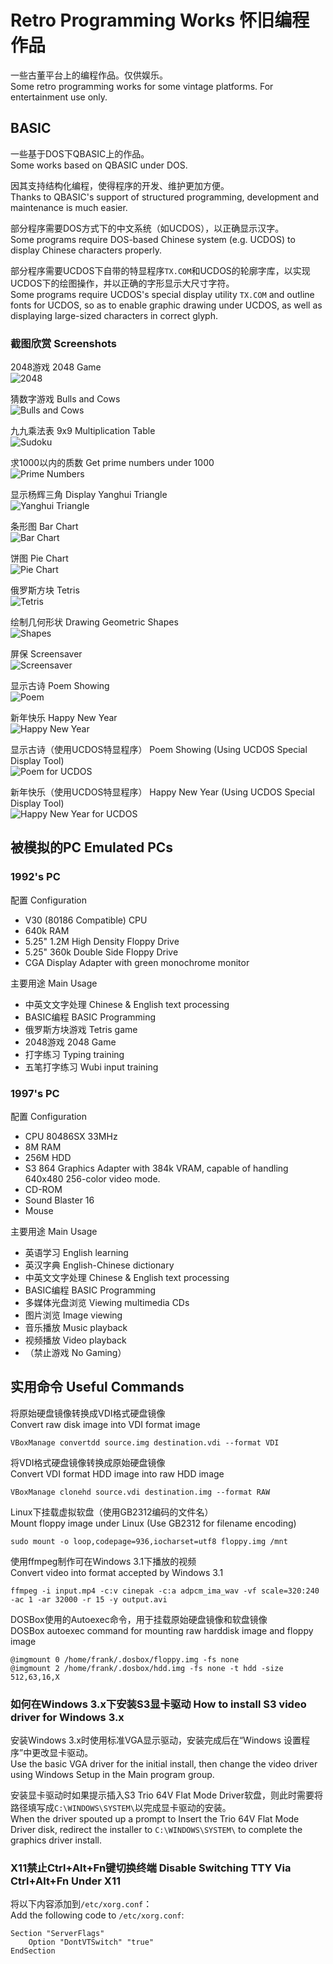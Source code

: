 Retro Programming Works 怀旧编程作品
====================================

一些古董平台上的编程作品。仅供娱乐。  
Some retro programming works for some vintage platforms. For entertainment use only.

BASIC
-----

一些基于DOS下QBASIC上的作品。  
Some works based on QBASIC under DOS.

因其支持结构化编程，使得程序的开发、维护更加方便。  
Thanks to QBASIC's support of structured programming, development and maintenance is much easier.

部分程序需要DOS方式下的中文系统（如UCDOS），以正确显示汉字。  
Some programs require DOS-based Chinese system (e.g. UCDOS) to display Chinese characters properly.

部分程序需要UCDOS下自带的特显程序`TX.COM`和UCDOS的轮廓字库，以实现UCDOS下的绘图操作，并以正确的字形显示大尺寸字符。  
Some programs require UCDOS's special display utility `TX.COM` and outline fonts for UCDOS, so as to enable graphic drawing under UCDOS, as well as displaying large-sized characters in correct glyph.

### 截图欣赏 Screenshots

2048游戏 2048 Game  
![2048](http://frank-deng.github.io/retro-works/screenshots/2048.png)

猜数字游戏 Bulls and Cows  
![Bulls and Cows](http://frank-deng.github.io/retro-works/screenshots/guessnum.png)

九九乘法表 9x9 Multiplication Table  
![Sudoku](http://frank-deng.github.io/retro-works/screenshots/Chengfa.png)

求1000以内的质数 Get prime numbers under 1000  
![Prime Numbers](http://frank-deng.github.io/retro-works/screenshots/primes.png)

显示杨辉三角 Display Yanghui Triangle  
![Yanghui Triangle](http://frank-deng.github.io/retro-works/screenshots/Yanghui.png)

条形图 Bar Chart  
![Bar Chart](http://frank-deng.github.io/retro-works/screenshots/barchart.png)

饼图 Pie Chart  
![Pie Chart](http://frank-deng.github.io/retro-works/screenshots/piechart.png)

俄罗斯方块 Tetris  
![Tetris](http://frank-deng.github.io/retro-works/screenshots/Tetris.png)

绘制几何形状 Drawing Geometric Shapes  
![Shapes](http://frank-deng.github.io/retro-works/screenshots/Shapes.png)

屏保 Screensaver  
![Screensaver](http://frank-deng.github.io/retro-works/screenshots/lines.png)

显示古诗 Poem Showing  
![Poem](http://frank-deng.github.io/retro-works/screenshots/poem.png)

新年快乐 Happy New Year  
![Happy New Year](http://frank-deng.github.io/retro-works/screenshots/New_Year.png)

显示古诗（使用UCDOS特显程序） Poem Showing (Using UCDOS Special Display Tool)  
![Poem for UCDOS](http://frank-deng.github.io/retro-works/screenshots/Poem_UCDOS.png)

新年快乐（使用UCDOS特显程序） Happy New Year (Using UCDOS Special Display Tool)  
![Happy New Year for UCDOS](http://frank-deng.github.io/retro-works/screenshots/New_Year_UCDOS.png)


被模拟的PC Emulated PCs
-----------------------

### 1992's PC

配置 Configuration

* V30 (80186 Compatible) CPU
* 640k RAM
* 5.25" 1.2M High Density Floppy Drive
* 5.25" 360k Double Side Floppy Drive
* CGA Display Adapter with green monochrome monitor

主要用途 Main Usage

* 中英文文字处理 Chinese & English text processing
* BASIC编程 BASIC Programming
* 俄罗斯方块游戏 Tetris game
* 2048游戏 2048 Game
* 打字练习 Typing training
* 五笔打字练习 Wubi input training


### 1997's PC

配置 Configuration

* CPU 80486SX 33MHz
* 8M RAM
* 256M HDD
* S3 864 Graphics Adapter with 384k VRAM, capable of handling 640x480 256-color video mode.
* CD-ROM
* Sound Blaster 16
* Mouse

主要用途 Main Usage

* 英语学习 English learning
* 英汉字典 English-Chinese dictionary
* 中英文文字处理 Chinese & English text processing
* BASIC编程 BASIC Programming
* 多媒体光盘浏览 Viewing multimedia CDs
* 图片浏览 Image viewing
* 音乐播放 Music playback
* 视频播放 Video playback
* （禁止游戏 No Gaming）


实用命令 Useful Commands
------------------------

将原始硬盘镜像转换成VDI格式硬盘镜像  
Convert raw disk image into VDI format image

	VBoxManage convertdd source.img destination.vdi --format VDI

将VDI格式硬盘镜像转换成原始硬盘镜像  
Convert VDI format HDD image into raw HDD image

	VBoxManage clonehd source.vdi destination.img --format RAW

Linux下挂载虚拟软盘（使用GB2312编码的文件名）  
Mount floppy image under Linux (Use GB2312 for filename encoding)

	sudo mount -o loop,codepage=936,iocharset=utf8 floppy.img /mnt

使用ffmpeg制作可在Windows 3.1下播放的视频  
Convert video into format accepted by Windows 3.1

	ffmpeg -i input.mp4 -c:v cinepak -c:a adpcm_ima_wav -vf scale=320:240 -ac 1 -ar 32000 -r 15 -y output.avi

DOSBox使用的Autoexec命令，用于挂载原始硬盘镜像和软盘镜像  
DOSBox autoexec command for mounting raw harddisk image and floppy image

	@imgmount 0 /home/frank/.dosbox/floppy.img -fs none
	@imgmount 2 /home/frank/.dosbox/hdd.img -fs none -t hdd -size 512,63,16,X


### 如何在Windows 3.x下安装S3显卡驱动 How to install S3 video driver for Windows 3.x

安装Windows 3.x时使用标准VGA显示驱动，安装完成后在“Windows 设置程序”中更改显卡驱动。  
Use the basic VGA driver for the initial install, then change the video driver using Windows Setup in the Main program group.

安装显卡驱动时如果提示插入S3 Trio 64V Flat Mode Driver软盘，则此时需要将路径填写成`C:\WINDOWS\SYSTEM\`以完成显卡驱动的安装。  
When the driver spouted up a prompt to Insert the Trio 64V Flat Mode Driver disk, redirect the installer to `C:\WINDOWS\SYSTEM\` to complete the graphics driver install.

### X11禁止Ctrl+Alt+Fn键切换终端 Disable Switching TTY Via Ctrl+Alt+Fn Under X11

将以下内容添加到`/etc/xorg.conf`：  
Add the following code to `/etc/xorg.conf`:

	Section "ServerFlags"
	    Option "DontVTSwitch" "true"
	EndSection

